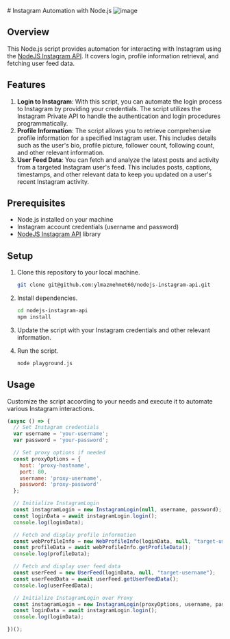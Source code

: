 ﻿﻿# Instagram Automation with Node.js
![image](https://github.com/ylmazmehmet60/nodejs-instagram-api/assets/35243461/d43428ad-e3c3-4e97-8f5c-36774ef8aa9c)

## Overview

This Node.js script provides automation for interacting with Instagram using the [NodeJS Instagram API](https://github.com/ylmazmehmet60/nodejs-instagram-api). It covers login, profile information retrieval, and fetching user feed data.

## Features

1. **Login to Instagram**: With this script, you can automate the login process to Instagram by providing your credentials. The script utilizes the Instagram Private API to handle the authentication and login procedures programmatically.
2. **Profile Information**: The script allows you to retrieve comprehensive profile information for a specified Instagram user. This includes details such as the user's bio, profile picture, follower count, following count, and other relevant information.
3. **User Feed Data**: You can fetch and analyze the latest posts and activity from a targeted Instagram user's feed. This includes posts, captions, timestamps, and other relevant data to keep you updated on a user's recent Instagram activity.

## Prerequisites

- Node.js installed on your machine
- Instagram account credentials (username and password)
- [NodeJS Instagram API](https://github.com/ylmazmehmet60/nodejs-instagram-api) library

## Setup

1. Clone this repository to your local machine.

    ```bash
    git clone git@github.com:ylmazmehmet60/nodejs-instagram-api.git
    ```

2. Install dependencies.

    ```bash
    cd nodejs-instagram-api
    npm install
    ```

3. Update the script with your Instagram credentials and other relevant information.

4. Run the script.

    ```bash
    node playground.js
    ```

## Usage

Customize the script according to your needs and execute it to automate various Instagram interactions.

```javascript
(async () => {
  // Set Instagram credentials
  var username = 'your-username';
  var password = 'your-password';

  // Set proxy options if needed
  const proxyOptions = {
    host: 'proxy-hostname',
    port: 80,
    username: 'proxy-username',
    password: 'proxy-password'
  };

  // Initialize InstagramLogin
  const instagramLogin = new InstagramLogin(null, username, password);
  const loginData = await instagramLogin.login();
  console.log(loginData);

  // Fetch and display profile information
  const webProfileInfo = new WebProfileInfo(loginData, null, "target-username");
  const profileData = await webProfileInfo.getProfileData();
  console.log(profileData);

  // Fetch and display user feed data
  const userFeed = new UserFeed(loginData, null, "target-username");
  const userFeedData = await userFeed.getUserFeedData();
  console.log(userFeedData);

  // Initialize InstagramLogin over Proxy
  const instagramLogin = new InstagramLogin(proxyOptions, username, password);
  const loginData = await instagramLogin.login();
  console.log(loginData);

})();
